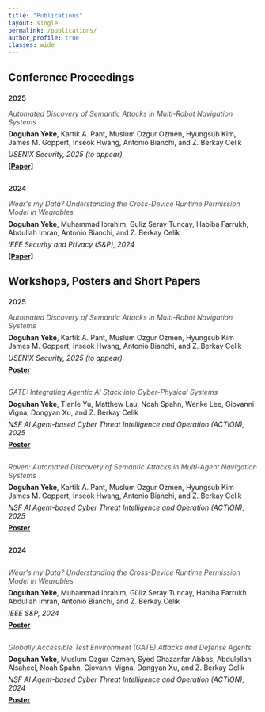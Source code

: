 ```yaml
---
title: "Publications"
layout: single
permalink: /publications/
author_profile: true
classes: wide
---
```


<style>
.page__title {
    color: #494e52 !important;
    font-weight: bold;
}

.page__content {
    font-size: 1em;
}

.publication-year {
    font-size: 1em;
    font-weight: bold;
    margin-top: 1.5em;
    margin-bottom: 1em;
    color: #333;
}

.publication-title {
    font-size: 1em;
    font-style: italic;
    margin-bottom: 0.5em;
    color: #494e52;
}

.publication-conference {
    font-size: 1em;
    font-style: italic;
    margin-bottom: 0.5em;
}

.publication-authors {
    font-size: 1em;
    margin-bottom: 0.5em;
}

.publication-links {
    margin-bottom: 2em;
}

.publication-links a {
    margin-right: 1em;
    font-weight: bold;
}
</style>

<h2>Conference Proceedings</h2>

<div class="publication-year">2025</div>

<div class="publication-title">
Automated Discovery of Semantic Attacks in Multi-Robot Navigation Systems
</div>

<div class="publication-authors">
<strong>Doguhan Yeke</strong>, Kartik A. Pant, Muslum Ozgur Ozmen, Hyungsub Kim, James M. Goppert, Inseok Hwang, Antonio Bianchi, and Z. Berkay Celik
</div>

<div class="publication-conference">
USENIX Security, 2025 (to appear)
</div>

<div class="publication-links">
<a href="https://doguhanyeke.github.io/">[Paper]</a>
</div>

<div class="publication-year">2024</div>

<div class="publication-title">
Wear's my Data? Understanding the Cross-Device Runtime Permission Model in Wearables
</div>

<div class="publication-authors">
<strong>Doguhan Yeke</strong>, Muhammad Ibrahim, Guliz Seray Tuncay, Habiba Farrukh, Abdullah Imran, Antonio Bianchi, and Z. Berkay Celik
</div>

<div class="publication-conference">
IEEE Security and Privacy (S&P), 2024
</div>

<div class="publication-links">
<a href="https://research.google/pubs/wears-my-data-understanding-the-cross-device-runtime-permission-model-in-wearables/">[Paper]</a>
</div>

<h2>Workshops, Posters and Short Papers</h2>

<div class="publication-year">2025</div>

<div class="publication-title">
<em>Automated Discovery of Semantic Attacks in Multi-Robot Navigation Systems</em>
</div>
<div class="publication-authors">
<strong>Doguhan Yeke</strong>, Kartik A. Pant, Muslum Ozgur Ozmen, Hyungsub Kim
James M. Goppert, Inseok Hwang, Antonio Bianchi, and Z. Berkay Celik
</div>
<div class="publication-conference">
USENIX Security, 2025 (to appear)
</div>
<div class="publication-links">
<a href="#">Poster</a>
</div>

<div class="publication-title" style="margin-top:2em;">
<em>GATE: Integrating Agentic AI Stack into Cyber-Physical Systems</em>
</div>
<div class="publication-authors">
<strong>Doguhan Yeke</strong>, Tianle Yu, Matthew Lau, Noah Spahn, Wenke Lee, Giovanni Vigna, Dongyan Xu, and Z. Berkay Celik

</div>
<div class="publication-conference">
NSF AI Agent-based Cyber Threat Intelligence and Operation (ACTION), 2025
</div>
<div class="publication-links">
<a href="/assets/posters/GATE-Poster-2-Purdue.pdf">Poster</a>
</div>

<div class="publication-title" style="margin-top:2em;">
<em>Raven: Automated Discovery of Semantic Attacks in Multi-Agent Navigation Systems</em>
</div>
<div class="publication-authors">
<strong>Doguhan Yeke</strong>, Kartik A. Pant, Muslum Ozgur Ozmen, Hyungsub Kim
James M. Goppert, Inseok Hwang, Antonio Bianchi, and Z. Berkay Celik
</div>
<div class="publication-conference">
NSF AI Agent-based Cyber Threat Intelligence and Operation (ACTION), 2025
</div>
<div class="publication-links">
<a href="/assets/posters/GATE-Poster-2-Raven.pdf">Poster</a>
</div>

<div class="publication-year">2024</div>

<div class="publication-title" style="margin-top:2em;">
<em>Wear's my Data? Understanding the Cross-Device Runtime Permission Model in Wearables</em>
</div>
<div class="publication-authors">
<strong>Doguhan Yeke</strong>, Muhammad Ibrahim, Güliz Seray Tuncay, Habiba Farrukh
Abdullah Imran, Antonio Bianchi, and Z. Berkay Celik
</div>
<div class="publication-conference">
IEEE S&P, 2024
</div>
<div class="publication-links">
<a href="/assets/posters/poster_WearOS.pdf">Poster</a>
</div>

<div class="publication-title" style="margin-top:2em;">
<em>Globally Accessible Test Environment (GATE) Attacks and Defense Agents</em>
</div>
<div class="publication-authors">
<strong>Doguhan Yeke</strong>, Muslum Ozgur Ozmen, Syed Ghazanfar Abbas, Abdulellah Alsaheel, Noah Spahn, Giovanni Vigna, Dongyan Xu, and Z. Berkay Celik
</div>
<div class="publication-conference">
NSF AI Agent-based Cyber Threat Intelligence and Operation (ACTION), 2024
</div>
<div class="publication-links">
<a href="/assets/posters/Action_AI_Dogu_Poster_GATE.pdf">Poster</a>
</div>

